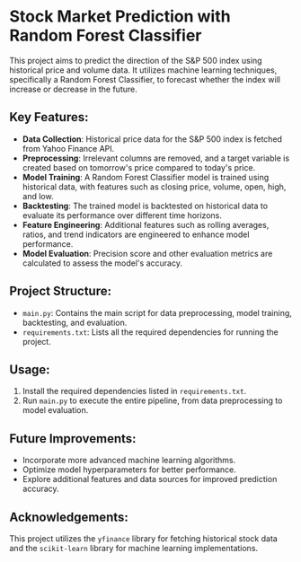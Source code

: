 # Stock Market Prediction with Random Forest Classifier

This project aims to predict the direction of the S&P 500 index using historical price and volume data. It utilizes machine learning techniques, specifically a Random Forest Classifier, to forecast whether the index will increase or decrease in the future.

## Key Features:
- **Data Collection**: Historical price data for the S&P 500 index is fetched from Yahoo Finance API.
- **Preprocessing**: Irrelevant columns are removed, and a target variable is created based on tomorrow's price compared to today's price.
- **Model Training**: A Random Forest Classifier model is trained using historical data, with features such as closing price, volume, open, high, and low.
- **Backtesting**: The trained model is backtested on historical data to evaluate its performance over different time horizons.
- **Feature Engineering**: Additional features such as rolling averages, ratios, and trend indicators are engineered to enhance model performance.
- **Model Evaluation**: Precision score and other evaluation metrics are calculated to assess the model's accuracy.

## Project Structure:
- `main.py`: Contains the main script for data preprocessing, model training, backtesting, and evaluation.
- `requirements.txt`: Lists all the required dependencies for running the project.

## Usage:
1. Install the required dependencies listed in `requirements.txt`.
2. Run `main.py` to execute the entire pipeline, from data preprocessing to model evaluation.

## Future Improvements:
- Incorporate more advanced machine learning algorithms.
- Optimize model hyperparameters for better performance.
- Explore additional features and data sources for improved prediction accuracy.

## Acknowledgements:
This project utilizes the `yfinance` library for fetching historical stock data and the `scikit-learn` library for machine learning implementations.
